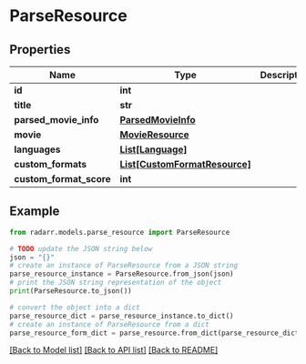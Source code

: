 # ParseResource


## Properties

Name | Type | Description | Notes
------------ | ------------- | ------------- | -------------
**id** | **int** |  | [optional] 
**title** | **str** |  | [optional] 
**parsed_movie_info** | [**ParsedMovieInfo**](ParsedMovieInfo.md) |  | [optional] 
**movie** | [**MovieResource**](MovieResource.md) |  | [optional] 
**languages** | [**List[Language]**](Language.md) |  | [optional] 
**custom_formats** | [**List[CustomFormatResource]**](CustomFormatResource.md) |  | [optional] 
**custom_format_score** | **int** |  | [optional] 

## Example

```python
from radarr.models.parse_resource import ParseResource

# TODO update the JSON string below
json = "{}"
# create an instance of ParseResource from a JSON string
parse_resource_instance = ParseResource.from_json(json)
# print the JSON string representation of the object
print(ParseResource.to_json())

# convert the object into a dict
parse_resource_dict = parse_resource_instance.to_dict()
# create an instance of ParseResource from a dict
parse_resource_form_dict = parse_resource.from_dict(parse_resource_dict)
```
[[Back to Model list]](../README.md#documentation-for-models) [[Back to API list]](../README.md#documentation-for-api-endpoints) [[Back to README]](../README.md)



